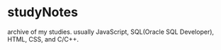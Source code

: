 # studyNotes
archive of my studies. usually JavaScript, SQL(Oracle SQL Developer), HTML, CSS, and C/C++.
